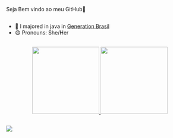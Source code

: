 Seja Bem vindo ao meu GitHub👋
##

- 🌱 I majored in java in [Generation Brasil](https://brazil.generation.org)
- 😄 Pronouns: She/Her

##

<div align="center">
  <a href="https://github.com/giomelods">
  <img height="180em" src="https://github-readme-stats.vercel.app/api?username=giomelods&show_icons=true&theme=dracula&include_all_commits=true&count_private=true"/>
  <img height="180em" src="https://github-readme-stats.vercel.app/api/top-langs/?username=giomelods&layout=compact&langs_count=7&theme=dracula"/>
</div>
  
  ##
 <div> 
    <a href="https://www.linkedin.com/in/giovanna-melo-da-silva-408b82167/" target="_blank"><img src="https://img.shields.io/badge/-LinkedIn-%230077B5?style=for-the-badge&logo=linkedin&logoColor=white" target="_blank"></a> 
   
   <div> 
